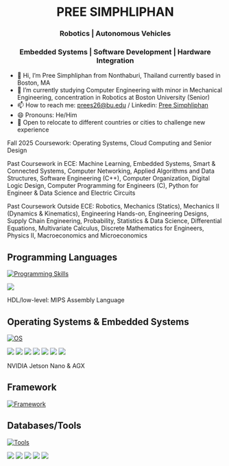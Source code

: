 <h1 align="center"> PREE SIMPHLIPHAN </h1>
<h3 align="center"> Robotics | Autonomous Vehicles </h3>
<h3 align="center"> Embedded Systems | Software Development | Hardware Integration</h3>

- 👋 Hi, I’m Pree Simphliphan from Nonthaburi, Thailand currently based in Boston, MA
- 🌱 I’m currently studying Computer Engineering with minor in Mechanical Engineering, concentration in Robotics at Boston University (Senior)
- 📫 How to reach me: prees26@bu.edu / Linkedin: [Pree Simphliphan](https://www.linkedin.com/in/pree-simphliphan/)
- 😄 Pronouns: He/Him
- 💼 Open to relocate to different countries or cities to challenge new experience

Fall 2025 Coursework: Operating Systems, Cloud Computing and Senior Design

Past Coursework in ECE: Machine Learning, Embedded Systems, Smart & Connected Systems, Computer Networking, Applied Algorithms and Data Structures, Software Engineering (C++), Computer Organization, Digital Logic Design, Computer Programming for Engineers (C), Python for Engineer & Data Science and Electric Circuits

Past Coursework Outside ECE: Robotics, Mechanics (Statics), Mechanics II (Dynamics & Kinematics), Engineering Hands-on, Engineering Designs, Supply Chain Engineering, Probability, Statistics & Data Science, Differential Equations, Multivariate Calculus, Discrete Mathematics for Engineers, Physics II, Macroeconomics and Microeconomics

## Programming Languages
[![Programming Skills](https://skillicons.dev/icons?i=python,c,cs,cpp,html,css,js,matlab,latex&perline=10)](https://skillicons.dev)

<img src="https://img.shields.io/badge/Verilog-7A1FA2?style=for-the-badge&logoColor=white"/>  
<p>HDL/low-level: MIPS Assembly Language</p>

## Operating Systems & Embedded Systems
[![OS](https://skillicons.dev/icons?i=linux,ubuntu,windows,kali,bash,arduino,raspberrypi)](https://skillicons.dev)

<img src="https://img.shields.io/badge/BeagleBoard-A9A9A9?style=for-the-badge&logoColor=white"/> <img src="https://img.shields.io/badge/ESP32-E7352C?style=for-the-badge&logo=espressif&logoColor=white"/> <img src="https://img.shields.io/badge/FreeRTOS-2C2C2C?style=for-the-badge&logoColor=white"/> <img src="https://img.shields.io/badge/espressif-E7352C?style=for-the-badge&logo=espressif&logoColor=white"/> <img src="https://img.shields.io/badge/TCP%2FIP-0078D7?style=for-the-badge&logoColor=white"/> <img src="https://img.shields.io/badge/UDP-004880?style=for-the-badge&logoColor=white"/> <img src="https://img.shields.io/badge/NFC-009688?style=for-the-badge&logoColor=white"/> 
<p>NVIDIA Jetson Nano & AGX</p>

## Framework
[![Framework](https://skillicons.dev/icons?i=ros,sklearn,nodejs,opencv,pytorch,selenium,flask,electron,react,bootstrap,dotnet)](https://skillicons.dev)

## Databases/Tools
[![Tools](https://skillicons.dev/icons?i=git,github,cmake,docker,kubernetes,anaconda,mongodb,mysql,firebase,aws,gcp,emacs,vim,vscode,postman)](https://skillicons.dev)

<img src="https://img.shields.io/badge/Vivado-FF6F00?style=for-the-badge&logo=xilinx&logoColor=white"/> <img src="https://img.shields.io/badge/Socket.io-010101?&style=for-the-badge&logo=Socket.io&logoColor=white"/> <img src="https://img.shields.io/badge/Wireshark-1679A7?style=for-the-badge&logo=Wireshark&logoColor=white"/> <img src="https://img.shields.io/badge/Pandas-2C2D72?style=for-the-badge&logo=pandas&logoColor=white"/> <img src="https://img.shields.io/badge/Numpy-777BB4?style=for-the-badge&logo=numpy&logoColor=white"/>

<!---
<img src=""/> img sheild.io
preespp/preespp is a ✨ special ✨ repository because its `README.md` (this file) appears on your GitHub profile.
You can click the Preview link to take a look at your changes.
- 👀 I’m interested in IoT, Embedded Systems, Smart Devices, Cyber-Physical System, Artificial Intelligence, Robotics and I am open to work in any industrial field.
--->
